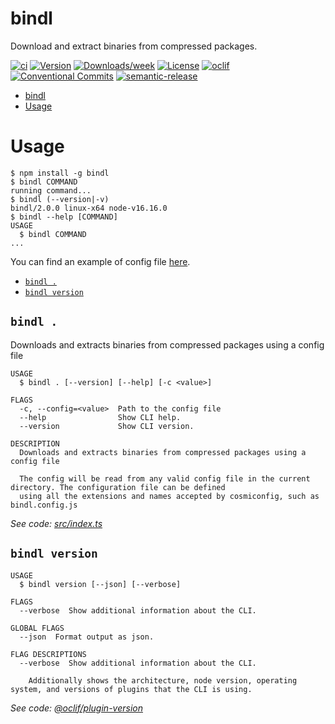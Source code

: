 # bindl

Download and extract binaries from compressed packages.

[![ci](https://github.com/felipecrs/bindl/workflows/ci/badge.svg)](https://github.com/felipecrs/bindl/actions?query=workflow%3Aci)
[![Version](https://img.shields.io/npm/v/bindl.svg)](https://npmjs.org/package/bindl)
[![Downloads/week](https://img.shields.io/npm/dw/bindl.svg)](https://npmjs.org/package/bindl)
[![License](https://img.shields.io/npm/l/bindl.svg)](https://github.com/felipecassiors/bindl/blob/master/package.json)
[![oclif](https://img.shields.io/badge/cli-oclif-brightgreen.svg)](https://oclif.io)
[![Conventional Commits](https://img.shields.io/badge/Conventional%20Commits-1.0.0-yellow.svg)](https://conventionalcommits.org)
[![semantic-release](https://img.shields.io/badge/%20%20%F0%9F%93%A6%F0%9F%9A%80-semantic--release-e10079.svg)](https://github.com/semantic-release/semantic-release)

<!-- toc -->
* [bindl](#bindl)
* [Usage](#usage)
<!-- tocstop -->

# Usage

<!-- usage -->
```sh-session
$ npm install -g bindl
$ bindl COMMAND
running command...
$ bindl (--version|-v)
bindl/2.0.0 linux-x64 node-v16.16.0
$ bindl --help [COMMAND]
USAGE
  $ bindl COMMAND
...
```
<!-- usagestop -->

You can find an example of config file [here](./test/res/bindl.config.js).

<!-- commands -->
* [`bindl .`](#bindl-)
* [`bindl version`](#bindl-version)

## `bindl .`

Downloads and extracts binaries from compressed packages using a config file

```
USAGE
  $ bindl . [--version] [--help] [-c <value>]

FLAGS
  -c, --config=<value>  Path to the config file
  --help                Show CLI help.
  --version             Show CLI version.

DESCRIPTION
  Downloads and extracts binaries from compressed packages using a config file

  The config will be read from any valid config file in the current directory. The configuration file can be defined
  using all the extensions and names accepted by cosmiconfig, such as bindl.config.js
```

_See code: [src/index.ts](https://github.com/felipecrs/bindl/blob/v2.0.0/src/index.ts)_

## `bindl version`

```
USAGE
  $ bindl version [--json] [--verbose]

FLAGS
  --verbose  Show additional information about the CLI.

GLOBAL FLAGS
  --json  Format output as json.

FLAG DESCRIPTIONS
  --verbose  Show additional information about the CLI.

    Additionally shows the architecture, node version, operating system, and versions of plugins that the CLI is using.
```

_See code: [@oclif/plugin-version](https://github.com/oclif/plugin-version/blob/v1.1.1/src/commands/version.ts)_
<!-- commandsstop -->
